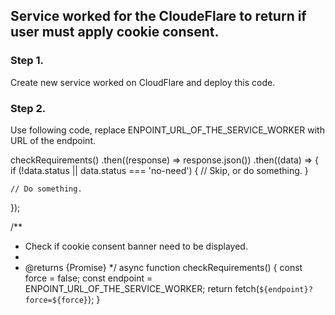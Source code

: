 ## Service worked for the CloudeFlare to return if user must apply cookie consent.

### Step 1.
Create new service worked on CloudFlare and deploy this code.

### Step 2.

Use following code, replace ENPOINT_URL_OF_THE_SERVICE_WORKER with URL of the endpoint.

checkRequirements()
  .then((response) => response.json())
  .then((data) => {
    if (!data.status || data.status === 'no-need') {
      // Skip, or do something.
    }

    // Do something.
  });

/**
 * Check if cookie consent banner need to be displayed.
 *
 * @returns {Promise<Response>}
 */
async function checkRequirements() {
  const force = false;
  const endpoint = ENPOINT_URL_OF_THE_SERVICE_WORKER;
  return fetch(`${endpoint}?force=${force}`);
}
